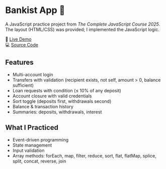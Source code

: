 # Bankist App 🏦

A JavaScript practice project from *The Complete JavaScript Course 2025*.  
The layout (HTML/CSS) was provided; I implemented the JavaScript logic.

🔗 [Live Demo](https://ahmadhishamg.github.io/bankist/)  
💻 [Source Code](https://github.com/AhmadHishamG/bankist)

## Features
- Multi-account login
- Transfers with validation (recipient exists, not self, amount > 0, balance sufficient)
- Loan requests with condition (≤ 10% of any deposit)
- Account closure with valid credentials
- Sort toggle (deposits first, withdrawals second)
- Balance & transaction history
- Summaries: deposits, withdrawals, interest

## What I Practiced
- Event-driven programming
- State management
- Input validation
- Array methods: forEach, map, filter, reduce, sort, flat, flatMap, splice, split, concat, reverse, join
